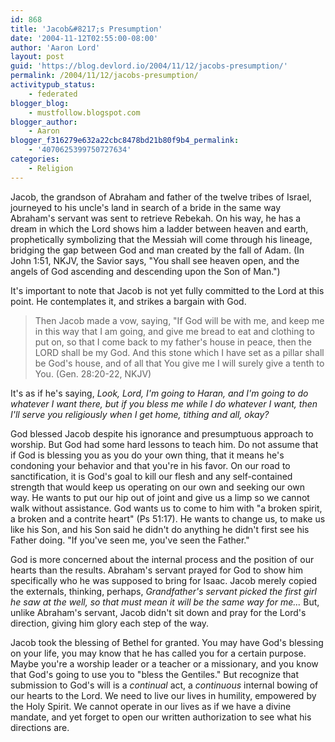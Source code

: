 ```yaml
---
id: 868
title: 'Jacob&#8217;s Presumption'
date: '2004-11-12T02:55:00-08:00'
author: 'Aaron Lord'
layout: post
guid: 'https://blog.devlord.io/2004/11/12/jacobs-presumption/'
permalink: /2004/11/12/jacobs-presumption/
activitypub_status:
    - federated
blogger_blog:
    - mustfollow.blogspot.com
blogger_author:
    - Aaron
blogger_f316279e632a22cbc8478bd21b80f9b4_permalink:
    - '4070625399750727634'
categories:
    - Religion
---
```


Jacob, the grandson of Abraham and father of the twelve tribes of Israel, journeyed to his uncle's land in search of a bride in the same way Abraham's servant was sent to retrieve Rebekah.  On his way, he has a dream in which the Lord shows him a ladder between heaven and earth, prophetically symbolizing that the Messiah will come through his lineage, bridging the gap between God and man created by the fall of Adam.  (In John 1:51, NKJV, the Savior says, "You shall see heaven open, and the angels of God ascending and descending upon the Son of Man.")

It's important to note that Jacob is not yet fully committed to the Lord at this point.  He contemplates it, and strikes a bargain with God.

> Then Jacob made a vow, saying, "If God will be with me, and keep me in this way that I am going, and give me bread to eat and clothing to put on, so that I come back to my father's house in peace, then the LORD shall be my God. And this stone which I have set as a pillar shall be God's house, and of all that You give me I will surely give a tenth to You. (Gen. 28:20-22, NKJV)

It's as if he's saying, <i>Look, Lord, I'm going to Haran, and I'm going to do whatever I want there, but if you bless me while I do whatever I want, then I'll serve you religiously when I get home, tithing and all, okay?</i>

God blessed Jacob despite his ignorance and presumptuous approach to worship.  But God had some hard lessons to teach him.  Do not assume that if God is blessing you as you do your own thing, that it means he's condoning your behavior and that you're in his favor.  On our road to sanctification, it is God's goal to kill our flesh and any self-contained strength that would keep us operating on our own and seeking our own way.  He wants to put our hip out of joint and give us a limp so we cannot walk without assistance.  God wants us to come to him with "a broken spirit, a broken and a contrite heart" (Ps 51:17).  He wants to change us, to make us like his Son, and his Son said he didn't do anything he didn't first see his Father doing.  "If you've seen me, you've seen the Father."

God is more concerned about the internal process and the position of our hearts than the results.  Abraham's servant prayed for God to show him specifically who he was supposed to bring for Isaac.  Jacob merely copied the externals, thinking, perhaps, <i>Grandfather's servant picked the first girl he saw at the well, so that must mean it will be the same way for me...</i>  But, unlike Abraham's servant, Jacob didn't sit down and pray for the Lord's direction, giving him glory each step of the way.

Jacob took the blessing of Bethel for granted.  You may have God's blessing on your life, you may know that he has called you for a certain purpose.  Maybe you're a worship leader or a teacher or a missionary, and you know that God's going to use you to "bless the Gentiles."  But recognize that submission to God's will is a <i>continual</i> act, a <i>continuous</i> internal bowing of our hearts to the Lord.  We need to live our lives in humility, empowered by the Holy Spirit.  We cannot operate in our lives as if we have a divine mandate, and yet forget to open our written authorization to see what his directions are.
